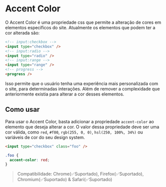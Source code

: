 # Accent Color

O Accent Color é uma propriedade css que permite a alteração de cores
em elementos específicos do site. Atualmente os elementos que podem
ter a cor alterada são:

```html
<!-- input:checkbox -->
<input type="checkbox" />
<!-- input:radio -->
<input type="radio" />
<!-- input:range -->
<input type="range" />
<!-- progress -->
<progress />
```

Isso permite que o usuário tenha uma experiência mais personalizada
com o site, para determinadas interações. Além de remover a
complexidade que anteriormente existia para alterar a cor desses
elementos.

## Como usar

Para usar o Accent Color, basta adicionar a propriedade `accent-color`
ao elemento que deseja alterar a cor. O valor dessa propriedade deve
ser uma cor válida, como `red`, `#f00`, `rgb(255, 0, 0)`,
`hsl(250, 100%, 34%)` ou variáveis de cor do seu design system.

```html
<input type="checkbox" class="foo" />
```

```css
.foo {
  accent-color: red;
}
```

> Compatibilidade: Chrome(✅Suportado), Firefox(✅Suportado), Chromium(✅Suportado) & Safari(✅Suportado)
